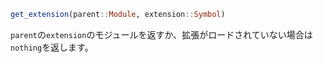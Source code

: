 ```julia
get_extension(parent::Module, extension::Symbol)
```

`parent`の`extension`のモジュールを返すか、拡張がロードされていない場合は`nothing`を返します。
